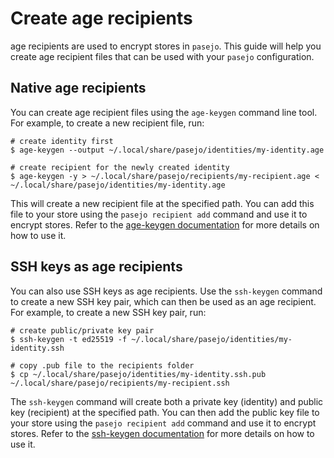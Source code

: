 # Create age recipients

age recipients are used to encrypt stores in `pasejo`. This guide will help you create age recipient files that can be used with your `pasejo` configuration.

## Native age recipients

You can create age recipient files using the `age-keygen` command line tool. For example, to create a new recipient file, run:

```shell
# create identity first
$ age-keygen --output ~/.local/share/pasejo/identities/my-identity.age

# create recipient for the newly created identity
$ age-keygen -y > ~/.local/share/pasejo/recipients/my-recipient.age < ~/.local/share/pasejo/identities/my-identity.age
```

This will create a new recipient file at the specified path. You can add this file to your store using the `pasejo recipient add` command and use it to encrypt stores. Refer to the [age-keygen documentation](https://filippo.io/age/age-keygen.1) for more details on how to use it.

## SSH keys as age recipients

You can also use SSH keys as age recipients. Use the `ssh-keygen` command to create a new SSH key pair, which can then be used as an age recipient. For example, to create a new SSH key pair, run:

```shell
# create public/private key pair
$ ssh-keygen -t ed25519 -f ~/.local/share/pasejo/identities/my-identity.ssh

# copy .pub file to the recipients folder
$ cp ~/.local/share/pasejo/identities/my-identity.ssh.pub ~/.local/share/pasejo/recipients/my-recipient.ssh
```

The `ssh-keygen` command will create both a private key (identity) and public key (recipient) at the specified path. You can then add the public key file to your store using the `pasejo recipient add` command and use it to encrypt stores. Refer to the [ssh-keygen documentation](https://man.openbsd.org/ssh-keygen) for more details on how to use it.
